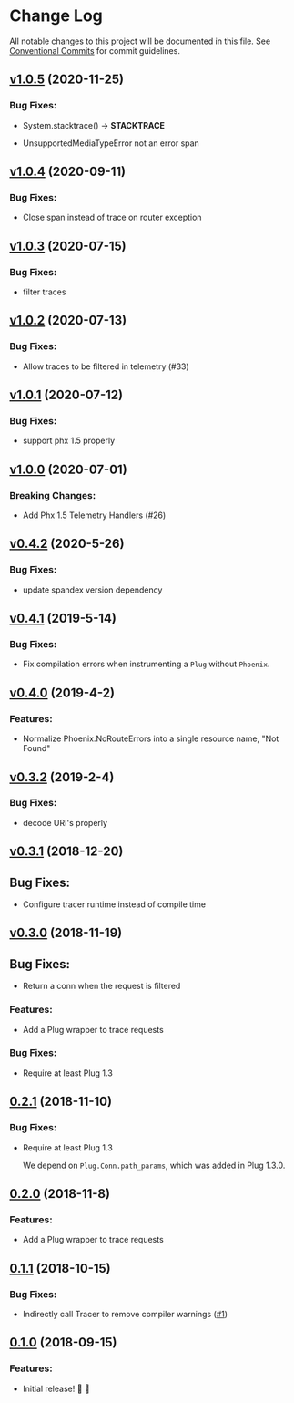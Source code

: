 # Change Log

All notable changes to this project will be documented in this file.
See [Conventional Commits](https://conventionalcommits.org) for commit guidelines.

<!-- changelog -->

## [v1.0.5](https://github.com/spandex-project/spandex_phoenix/compare/1.0.4...v1.0.5) (2020-11-25)




### Bug Fixes:

* System.stacktrace() -> __STACKTRACE__

* UnsupportedMediaTypeError not an error span

## [v1.0.4](https://github.com/spandex-project/spandex_phoenix/compare/1.0.3...v1.0.4) (2020-09-11)

### Bug Fixes:

- Close span instead of trace on router exception

## [v1.0.3](https://github.com/spandex-project/spandex_phoenix/compare/1.0.2...v1.0.3) (2020-07-15)

### Bug Fixes:

- filter traces

## [v1.0.2](https://github.com/spandex-project/spandex_phoenix/compare/1.0.1...v1.0.2) (2020-07-13)

### Bug Fixes:

- Allow traces to be filtered in telemetry (#33)

## [v1.0.1](https://github.com/spandex-project/spandex_phoenix/compare/1.0.0...v1.0.1) (2020-07-12)

### Bug Fixes:

- support phx 1.5 properly

## [v1.0.0](https://github.com/spandex-project/spandex_phoenix/compare/0.4.2...v1.0.0) (2020-07-01)

### Breaking Changes:

- Add Phx 1.5 Telemetry Handlers (#26)

## [v0.4.2](https://github.com/spandex-project/spandex_phoenix/compare/0.4.1...v0.4.2) (2020-5-26)

### Bug Fixes:

- update spandex version dependency

## [v0.4.1](https://github.com/spandex-project/spandex_phoenix/compare/0.4.0...v0.4.1) (2019-5-14)

### Bug Fixes:

- Fix compilation errors when instrumenting a `Plug` without `Phoenix`.

## [v0.4.0](https://github.com/spandex-project/spandex_phoenix/compare/0.3.2...v0.4.0) (2019-4-2)

### Features:

- Normalize Phoenix.NoRouteErrors into a single resource name, "Not Found"

## [v0.3.2](https://github.com/spandex-project/spandex_phoenix/compare/0.3.1...v0.3.2) (2019-2-4)

### Bug Fixes:

- decode URI's properly

## [v0.3.1](https://github.com/spandex-project/spandex_phoenix/compare/0.3.0...v0.3.1) (2018-12-20)

## Bug Fixes:

- Configure tracer runtime instead of compile time

## [v0.3.0](https://github.com/spandex-project/spandex_phoenix/compare/0.2.1...v0.2.1) (2018-11-19)

## Bug Fixes:

- Return a conn when the request is filtered

### Features:

- Add a Plug wrapper to trace requests

### Bug Fixes:

- Require at least Plug 1.3

## [0.2.1](https://github.com/spandex-project/spandex_phoenix/compare/v0.2.0...v0.2.1) (2018-11-10)

### Bug Fixes:

- Require at least Plug 1.3

  We depend on `Plug.Conn.path_params`, which was added in Plug 1.3.0.

## [0.2.0](https://github.com/spandex-project/spandex_phoenix/compare/v0.1.1...v0.2.0) (2018-11-8)

### Features:

- Add a Plug wrapper to trace requests

## [0.1.1](https://github.com/spandex-project/spandex_phoenix/compare/v0.1.0...v0.1.1) (2018-10-15)

### Bug Fixes:

- Indirectly call Tracer to remove compiler warnings ([#1](https://github.com/spandex-project/spandex_phoenix/pull/1))

## [0.1.0](https://github.com/spandex-project/spandex_phoenix/tree/v0.1.0) (2018-09-15)

### Features:

- Initial release! 🚀 🎉
